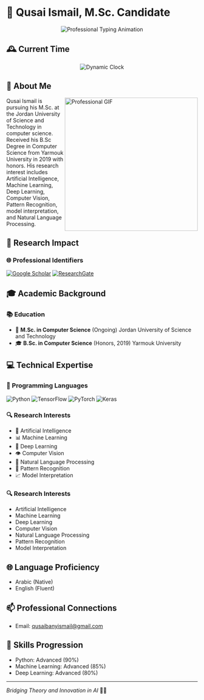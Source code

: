 # 👋 Qusai Ismail, M.Sc. Candidate

<div align="center">
  <img src="https://readme-typing-svg.demolab.com?font=Fira+Code&pause=1000&color=2C6FFF&center=true&width=600&lines=Computer+Science+Researcher;AI+%26+Machine+Learning+Innovator;Deep+Learning+%7C+Computer+Vision+%7C+NLP" alt="Professional Typing Animation" />
</div>

## 🕰️ Current Time
<div align="center">
  <img src="https://readme-typing-svg.demolab.com?font=Roboto&pause=1000&color=7E57C2&center=true&width=435&lines=⏰+Current+Time:+Loading..." alt="Dynamic Clock" />
</div>
 

##  👤 About Me



<img align="right" width="350" src="https://cdn.dribbble.com/users/1162077/screenshots/3848914/programmer.gif" alt="Professional GIF">

Qusai Ismail is pursuing his M.Sc. at the Jordan University of Science and Technology in computer science. Received his B.Sc Degree in Computer Science from Yarmouk University in 2019 with honors. His research interest includes Artificial Intelligence, Machine Learning, Deep Learning, Computer Vision, Pattern Recognition, model interpretation, and Natural Language Processing.




## 🔬 Research Impact

### 🌐 Professional Identifiers
[![Google Scholar](https://img.shields.io/badge/Google%20Scholar-Citations-4285F4?style=for-the-badge&logo=google-scholar&logoColor=white)](https://scholar.google.com/citations?hl=ar&user=lgQufw4AAAAJ)
[![ResearchGate](https://img.shields.io/badge/ResearchGate-Profile-00CCBB?style=for-the-badge&logo=researchgate&logoColor=white)](https://www.researchgate.net/profile/Qusai-Ismail)




## 🎓 Academic Background

### 📚 Education
- 🏫 **M.Sc. in Computer Science** (Ongoing)
  Jordan University of Science and Technology
- 🎓 **B.Sc. in Computer Science** (Honors, 2019)
  Yarmouk University

## 💻 Technical Expertise

### 🚀 Programming Languages
![Python](https://img.shields.io/badge/-Python-3776AB?style=flat-square&logo=python&logoColor=white)
![TensorFlow](https://img.shields.io/badge/-TensorFlow-FF6F00?style=flat-square&logo=tensorflow&logoColor=white)
![PyTorch](https://img.shields.io/badge/-PyTorch-EE4C2C?style=flat-square&logo=pytorch&logoColor=white)
![Keras](https://img.shields.io/badge/-Keras-D00000?style=flat-square&logo=keras&logoColor=white)

### 🔍 Research Interests
- 🤖 Artificial Intelligence
- 📊 Machine Learning
- 🧠 Deep Learning
- 👁️ Computer Vision
- 💬 Natural Language Processing
- 🔬 Pattern Recognition
- 📈 Model Interpretation

### 🔍 Research Interests
- Artificial Intelligence
- Machine Learning
- Deep Learning
- Computer Vision
- Natural Language Processing
- Pattern Recognition
- Model Interpretation

## 🌐 Language Proficiency
- Arabic (Native)
- English (Fluent)

## 📫 Professional Connections
- Email: qusaibanyismail@gmail.com

## 🌟 Skills Progression
- Python: Advanced (90%)
- Machine Learning: Advanced (85%)
- Deep Learning: Advanced (80%)

---

*Bridging Theory and Innovation in AI* 🧠✨
